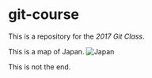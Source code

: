 # git-course

This is a repository for the *2017 Git Class*.

This is a map of Japan.
![Japan](http://ontheworldmap.com/japan/pictorial-travel-map-of-japan.jpg)

This is not the end.
